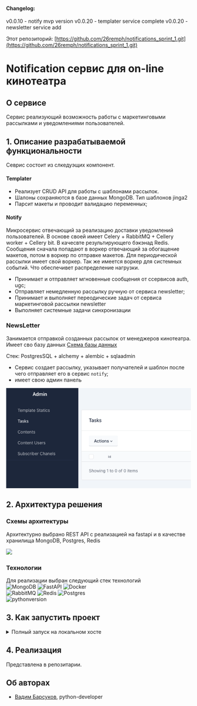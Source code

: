 
#### Changelog:
v0.0.10 - notify mvp version
v0.0.20 - templater service complete
v0.0.20 - newsletter service add

Этот репозиторий: [https://github.com/26remph/notifications_sprint_1.git](https://github.com/26remph/notifications_sprint_1.git)


# Notification сервис для on-line кинотеатра

## О сервисе

Сервис реализующий возможность работы с маркетинговыми рассылками и уведомлениями пользователей.  

## 1. Описание разрабатываемой функциональности
Севрис состоит из слкедуэщих компонент.

#### Templater
- Реализует CRUD API для работы с шаблонами рассылок. 
- Шалоны сохраняются в базе данных MongoDB. Тип шаблонов jinga2 
- Парсит макеты и проводит валидацию переменных;

#### Notify
Микросервис отвечающий за реализацию доставки уведомлений пользователей.
В основе своей имеет Celery + RabbitMQ + Cellery worker + Cellery bit. В качесвте результирующего бэкэнад Redis.
Сообщения сначала попадают в воркер отвечающий за обогащение макетов, потом в воркер по отправке макетов. Для периодической рассылки имеет свой воркер. Так же имеется воркер для системных событий. Что обеспечивет распределение нагрузки.

- Принимает и отправляет мгновенные сообщения от ссервисов auth, ugc;
- Отправляет немедленную рассылку ручную от сервиса newsletter;
- Принимает и выполняет переодические задач от сервиса маркетинговой рассылки newsletter
- Выполняет системные задачи синхронизации

### NewsLetter
Занимается отправкой созданных рассылок от менеджеров кинотеатра. Имеет сво базу данных
[Схема базы данных](https://dbdesigner.page.link/Fnz83LWdQYdgChVo6)

Стек: PostgresSQL + alchemy + alembic + sqlaadmin

- Сервис создает рассылку, указывает получателей и шаблон после чего отправляет его в сервис `notify`;
- имеет свою админ панель

<img src="./doc/2023-11-23_09-00-38.png" width="600"/>

## 2. Архитектура решения

### Схемы архитектуры

Архитектурно выбрано REST API c реализацией на fastapi и в качестве хранилища MongoDB, Postgres, Redis

<img src="./doc/img.png" width="600"/>

### Технологии

Для реализации выбран следующий стек технологий  
![MongoDB](https://img.shields.io/badge/MongoDB-%234ea94b.svg?style=for-the-badge&logo=mongodb&logoColor=white)
![FastAPI](https://img.shields.io/badge/FastAPI-005571?style=for-the-badge&logo=fastapi)
![Docker](https://img.shields.io/badge/docker-%230db7ed.svg?style=for-the-badge&logo=docker&logoColor=white)  
![RabbitMQ](https://img.shields.io/badge/Rabbitmq-FF6600?style=for-the-badge&logo=rabbitmq&logoColor=white)
![Redis](https://img.shields.io/badge/redis-%23DD0031.svg?style=for-the-badge&logo=redis&logoColor=white)
![Postgres](https://img.shields.io/badge/postgres-%23316192.svg?style=for-the-badge&logo=postgresql&logoColor=white)  
![pythonversion](https://img.shields.io/badge/python-%3E%3D3.10.8-blue)  

## 3. Как запустить проект

<details>
<summary>Полный запуск на локальном хосте</summary>
<p>

1. Для работы проекта необходимо установить `docker`. Проверить доступность команды `docker compose` в вашей ОС.

    ```shell
        docker compose -f ./docker-compose.yml up -d
    ```

2. Запустить сервсисы в режиме разработки:

    ```shell
        make run-notify
        make run-news
        make rin-templater
    ```
Дождаться запуска. Процедура должна завершится бкз ошибок.


6. Если все прошло успешно, то будут доступны адреса (при настройке как в `.env.example`):

    * [notify API](http://localhost:8080/)  
    * [templater API](http://localhost:8088/)  
    * [newsletter API](http://localhost:8090/)  
    * [admin panel](http://localhost:8090/admin)  


7. Остановить сервисы командой:

    ```shell
        docker compose -f ./infra/docker-compose.yml down
    ```

</p>
</details>

## 4. Реализация

Представлена в репозитарии.  

## Об авторах

* [Вадим Барсуков](https://git.yandex-academy.ru/v.bars), python-developer

